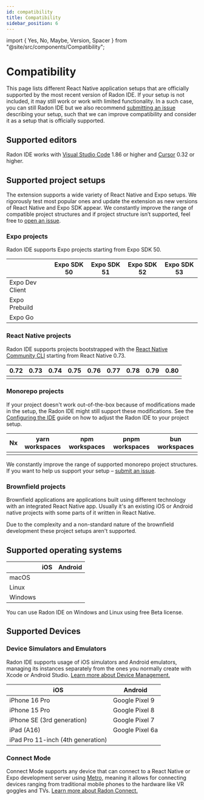 ```yaml
---
id: compatibility
title: Compatibility
sidebar_position: 6
---
```


import { Yes, No, Maybe, Version, Spacer } from "@site/src/components/Compatibility";

# Compatibility

This page lists different React Native application setups that are officially supported by the most recent version of Radon IDE.
If your setup is not included, it may still work or work with limited functionality.
In a such case, you can still Radon IDE but we also recommend [submitting an issue](https://github.com/software-mansion/radon-ide/issues/new/choose) describing your setup, such that we can improve compatibility and consider it as a setup that is officially supported.

## Supported editors

Radon IDE works with [Visual Studio Code](https://code.visualstudio.com/) 1.86 or higher and [Cursor](https://www.cursor.com/) 0.32 or higher.

## Supported project setups

The extension supports a wide variety of React Native and Expo setups. We rigorously test most popular ones and update the extension as new versions of React Native and Expo SDK appear. We constantly improve the range of compatible project structures and if project structure isn’t supported, feel free to [open an issue](https://github.com/software-mansion/radon-ide/issues/new/choose).

### Expo projects

Radon IDE supports Expo projects starting from Expo SDK 50.

<div className="compatibility">

|                 | Expo SDK 50 | Expo SDK 51 | Expo SDK 52 | Expo SDK 53 |
| --------------- | ----------- | ----------- | ----------- | ----------- |
| Expo Dev Client | <Yes/>      | <Yes/>      | <Yes/>      | <Yes/>      |
| Expo Prebuild   | <Yes/>      | <Yes/>      | <Yes/>      | <Yes/>      |
| Expo Go         | <Yes/>      | <Yes/>      | <Yes/>      | <Yes/>      |

</div>

### React Native projects

Radon IDE supports projects bootstrapped with the [React Native Community CLI](https://github.com/react-native-community/cli) starting from React Native 0.73.

<div className="compatibility">

| 0.72  | 0.73   | 0.74   | 0.75   | 0.76   | 0.77   | 0.78   | 0.79   | 0.80   |
| ----- | ------ | ------ | ------ | ------ | ------ | ------ | ------ | ------ |
| <No/> | <Yes/> | <Yes/> | <Yes/> | <Yes/> | <Yes/> | <Yes/> | <Yes/> | <Yes/> |

</div>

### Monorepo projects

If your project doesn't work out-of-the-box because of modifications made in the setup, the Radon IDE might still support these modifications. See the [Configuring the IDE](/docs/guides/configuration) guide on how to adjust the Radon IDE to your project setup.

<div className="compatibility">

| Nx     | yarn workspaces | npm workspaces | pnpm workspaces | bun workspaces |
| ------ | --------------- | -------------- | --------------- | -------------- |
| <Yes/> | <Yes/>          | <No/>          | <Yes/>          | <No/>          |

</div>

We constantly improve the range of supported monorepo project structures. If you want to help us support your setup – [submit an issue](https://github.com/software-mansion/radon-ide/issues/new/choose).

### Brownfield projects

Brownfield applications are applications built using different technology with an integrated React Native app. Usually it's an existing iOS or Android native projects with some parts of it written in React Native.

Due to the complexity and a non-standard nature of the brownfield development these project setups aren't supported.

## Supported operating systems

<div className="compatibility">

|         | iOS    | Android                  |
| ------- | ------ | ------------------------ |
| macOS   | <Yes/> | <Yes/>                   |
| Linux   | <No/>  | <Maybe label="In Beta"/> |
| Windows | <No/>  | <Maybe label="In Beta"/> |

</div>
You can use Radon IDE on Windows and Linux using free Beta license.

## Supported Devices

### Device Simulators and Emulators

Radon IDE supports usage of iOS simulators and Android emulators, managing its instances separately from the ones you normally create with Xcode or Android Studio. [Learn more about Device Management.](/docs/guides/device-management)

<div className="phone-table">

| iOS                               | Android         |
| --------------------------------- | --------------- |
| iPhone 16 Pro                     | Google Pixel 9  |
| iPhone 15 Pro                     | Google Pixel 8  |
| iPhone SE (3rd generation)        | Google Pixel 7  |
| iPad (A16)                        | Google Pixel 6a |
| iPad Pro 11-inch (4th generation) |                 |

</div>

### Connect Mode

Connect Mode supports any device that can connect to a React Native or Expo development server using [Metro](https://metrobundler.dev/), meaning it allows for connecting devices ranging from traditional mobile phones to the hardware like VR goggles and TVs. [Learn more about Radon Connect.](/docs/getting-started/connect-mode)
